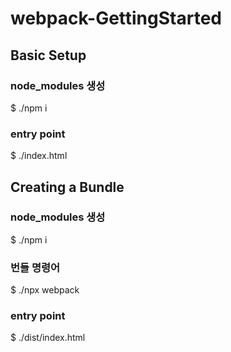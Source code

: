 # webpack-GettingStarted
## Basic Setup
### node_modules 생성
$ ./npm i
### entry point
$ ./index.html
## Creating a Bundle
### node_modules 생성
$ ./npm i
### 번들 명령어
$ ./npx webpack
### entry point
$ ./dist/index.html
